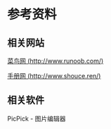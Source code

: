 # 参考资料

## 相关网站

[菜鸟网 (http://www.runoob.com/)](http://www.runoob.com/)

[手册网 (http://www.shouce.ren/)](http://www.shouce.ren/)


## 相关软件

PicPick - 图片编辑器

